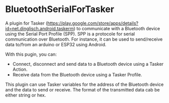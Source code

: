 # BluetoothSerialForTasker
A plugin for Tasker (https://play.google.com/store/apps/details?id=net.dinglisch.android.taskerm) to communicate with a Bluetooth device using the Serial Port Profile (SPP). SPP is a protocole for serial communication over Bluetooth. For instance, it can be used to send/receive data to/from an arduino or ESP32 using Android.

With this pugin, you can:
- Connect, disconnect and send data to a Bluetooth device using a Tasker Action.
- Receive data from the Bluetooth device using a Tasker Profile.

This plugin can use Tasker variables for the address of the Bluetooth device and the data to send or receive. The format of the transmitted data cab be either string or hex.

